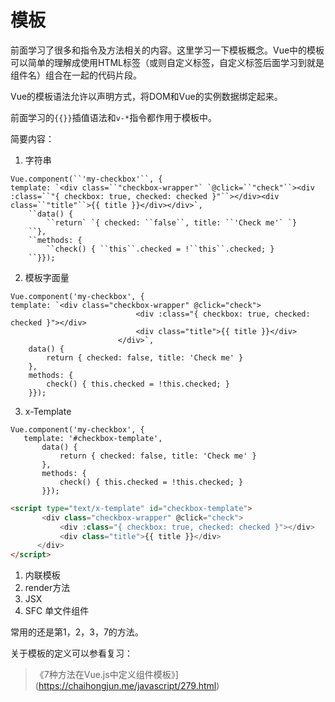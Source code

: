 # 模板

前面学习了很多和指令及方法相关的内容。这里学习一下模板概念。Vue中的模板可以简单的理解成使用HTML标签（或则自定义标签，自定义标签后面学习到就是组件名）组合在一起的代码片段。

Vue的模板语法允许以声明方式，将DOM和Vue的实例数据绑定起来。

前面学习的`{{}}`插值语法和`v-*`指令都作用于模板中。

简要内容：

1. 字符串

```vue
Vue.component(``'my-checkbox'``, { 
template: `<div class=``"checkbox-wrapper"` `@click=``"check"``><div :class=``"{ checkbox: true, checked: checked }"``></div><div class=``"title"``>{{ title }}</div></div>`,
    ``data() {
        ``return` `{ checked: ``false``, title: ``'Check me'` `}
    ``},
    ``methods: {
        ``check() { ``this``.checked = !``this``.checked; }
    ``}});
```

2. 模板字面量

```vue
Vue.component('my-checkbox', { 
template: `<div class="checkbox-wrapper" @click="check">
                            <div :class="{ checkbox: true, checked: checked }"></div>
                            <div class="title">{{ title }}</div>
                        </div>`,
    data() {
        return { checked: false, title: 'Check me' }
    },
    methods: {
        check() { this.checked = !this.checked; }
    }});
```

3. x-Template

```vue
Vue.component('my-checkbox', { 
   template: '#checkbox-template',
       data() {
           return { checked: false, title: 'Check me' }
       },
       methods: {
           check() { this.checked = !this.checked; }
       }});
```

```html
<script type="text/x-template" id="checkbox-template">
       <div class="checkbox-wrapper" @click="check">
           <div :class="{ checkbox: true, checked: checked }"></div>
           <div class="title">{{ title }}</div>
      </div>
</script>
```

1. 内联模板
2. render方法
3. JSX
4. SFC 单文件组件

常用的还是第1，2，3，7的方法。

关于模板的定义可以参看复习：

> 《7种方法在Vue.js中定义组件模板》](https://chaihongjun.me/javascript/279.html)